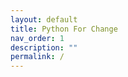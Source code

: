 ```yaml
---
layout: default
title: Python For Change
nav_order: 1
description: ""
permalink: /
---
```


# Python For Change
(setq markdown-xhtml-header-content
      "<style type='text/css'>
@import url(https://fonts.googleapis.com/css?family=Montserrat:700);
div{
  margin:0;
  width:100%; 
  height:100vh;
  overflow:hidden;
}
svg{
  width:100%;
}
</style>")

<div>
<h1 align="right">
<svg width="100%" height="100%" viewBox="30 -50 600 500" xmlns="http://www.w3.org/2000/svg" xmlns:xlink="http://www.w3.org/1999/xlink" version="1.1">
 <path id="path">
		<animate attributeName="d" from="m0,110 h0" to="m0,110 h1100" dur="6.8s" begin="0s" repeatCount="indefinite"/>
	</path>
	<text font-size="26" font-family="Montserrat" fill='hsla(0, 1%, 1%, 1)'>
		<textPath xlink:href="#path">         pip install pyforchange
    </textPath>
	</text>
</svg>
</h1>
</div>


## Welcome to the community!
Python For Change is a **open source** project.
{: .fs-6 .fw-300 }


[Get started now](https://github.com/PythonForChange/pythonforchange.github.io){: .btn .btn-primary .fs-5 .mb-4 .mb-md-0 .mr-2 } [View on Github](https://github.com/PythonForChange){: .btn .fs-5 .mb-4 .mb-md-0 }

### Our software
- [Covid Plot](https://pythonforchange.github.io/covidplot)
- [Python For Change FilesFormat](https://pythonforchange.github.io/filesformat)

### Installation (last stable version)
1. Install pyforchange
```
pip install pyforchange
```
2. Import pyforchange in your python file
```python
import pyforchange
```
3. Enjoy!

### Contributing

Learn more about how to help others contribute, check out the [CONTRIBUTING GUIDELINES](https://pythonforchange.github.io/CodeOfConduct/) for repository contributors.

### Credits

* **Emmanuel Norambuena** - *initial work* - [Eanorambuena](https://github.com/eanorambuena)
* **Community** - *contributing*
* **Andrés Villanueva** - *this web page is based on the README made by him* - [Villanuevand](https://github.com/Villanuevand)
* **Just the Docs** - *this site uses their documentation theme for Jekyll* - [View in Github](https://github.com/pmarsceill/just-the-docs)

### License

This proyect is under the [MIT License](https://pythonforchange.github.io/license).

### Made with

* [Python](https://www.python.org/) - Programming language

### Wiki 

You can find much more about how to use this project in our [Wiki](https://github.com/PythonForChange/pythonforchange.github.io/wiki) 📖

### Support or Contact

Having trouble with Python For Change Software? Check out our [documentation](https://pythonforchange.github.io/).


---
⌨️ with ❤️ by [Eanorambuena](https://github.com/eanorambuena) 😊

